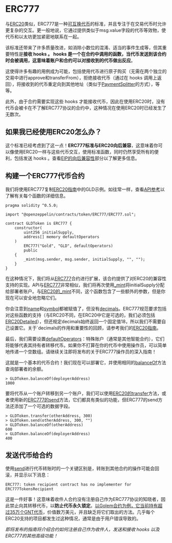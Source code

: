 # ERC777
与[ERC20](./ERC20/ERC20.md)类似，ERC777是一种[可互换代币](./Tokens.md)的标准，并且专注于在交易代币时允许更复杂的交互。更一般地说，它通过提供类似于msg.value字段的代币等效物，使代币和以太坊更加紧密地联系在一起。

该标准还带来了许多质量改进，如消除小数位的混淆、适当的事件生成等，但其重要特性是**接收 hooks **。 hooks 是一个在合约中调用的函数，当代币发送到该合约时会被调用，这意味着**账户和合约可以对接收到的代币做出反应**。

这使得许多有趣的用例成为可能，包括使用代币进行原子购买（无需在两个独立的交易中进行approve和transferFrom），拒绝接收代币（通过在 hooks 调用上返回），将接收到的代币重定向到其他地址（类似于[PaymentSplitter](../API/Payment.md#paymentreceivedaddress-from-uint256-amount)的方式），等等。

此外，由于合约需要实现这些 hooks 才能接收代币，因此在使用ERC20时，没有代币会被卡在不了解ERC777协议的合约中，这种情况在使用ERC20时已经发生了无数次。

## 如果我已经使用ERC20怎么办？
这个标准已经考虑到了这一点！**ERC777标准与ERC20向后兼容**，这意味着你可以像使用ERC20一样与这些代币交互，使用标准函数，同时仍然享受所有的便利，包括发送 hooks 。查看[EIP的向后兼容性](https://eips.ethereum.org/EIPS/eip-777#backward-compatibility)部分以了解更多信息。

## 构建一个ERC777代币合约
我们将使用ERC777复制[ERC20指南](./ERC20/ERC20.md)中的GLD示例。如往常一样，查看[API参考](../API/ERC777.md)以了解有关每个函数的详细信息。
```
pragma solidity ^0.5.0;

import "@openzeppelin/contracts/token/ERC777/ERC777.sol";

contract GLDToken is ERC777 {
    constructor(
        uint256 initialSupply,
        address[] memory defaultOperators
    )
        ERC777("Gold", "GLD", defaultOperators)
        public
    {
        _mint(msg.sender, msg.sender, initialSupply, "", "");
    }
}
```

在这种情况下，我们将从[ERC777](../API/ERC777.md#erc777)合约进行扩展，该合约提供了对ERC20的兼容性支持的实现。API与[ERC777](../API/ERC777.md#erc777)非常相似，我们将再次使用[_mint](../API/ERC777.md#_mintaddress-operator-address-account-uint256-amount-bytes-userdata-bytes-operatordata)将initialSupply分配给部署者账户。与[ERC20的_mint](../API/ERC20.md#_mintaddress-account-uint256-amount)不同，这个函数包含了一些额外的参数，但是你现在可以安全地忽略它们。

你会注意到[name](../API/ERC777.md#name-→-string)和[symbol](../API/ERC777.md#symbol-→-string)都被赋值了，但没有[decimals](../API/ERC777.md#decimals-→-uint8)。ERC777规范要求包括对这些函数的支持（与ERC20不同，在ERC20中它是可选的，我们必须包括[ERC20Detailed](../API/ERC20.md#erc20detailed)），但还规定decimals始终返回一个固定值18，所以我们不需要自己设置它。关于`decimals的作用和重要性的回顾，请参考我们的[ERC20指南](./ERC20/ERC20.md)。

最后，我们需要设置[defaultOperators](../API/ERC777.md#defaultoperators-→-var-typeaddress)：特殊账户（通常是其他智能合约），它们将能够代表其持有者转移代币。如果你不打算在你的代币中使用操作员，可以简单地传递一个空数组。请继续关注即将发布的关于ERC777操作员的深入指南！

这就是一个基本的代币合约！我们现在可以部署它，并使用相同的[balanceOf](../API/ERC777.md#balanceofaddress-owner-→-uint256)方法查询部署者的余额。
```
> GLDToken.balanceOf(deployerAddress)
1000
```

要将代币从一个账户转移到另一个账户，我们可以使用[ERC20的transfer](../API/ERC777.md#transferaddress-recipient-uint256-amount-→-bool)方法，或者使用新的[ERC777的send](../API/ERC777.md#sendaddress-recipient-uint256-amount-bytes-data)方法，它们都具有类似的功能，但ERC777的send方法还添加了一个可选的数据字段。

```
> GLDToken.transfer(otherAddress, 300)
> GLDToken.send(otherAddress, 300, "")
> GLDToken.balanceOf(otherAddress)
600
> GLDToken.balanceOf(deployerAddress)
400
```

## 发送代币给合约
使用[send](../API/ERC777.md#sendaddress-recipient-uint256-amount-bytes-data)进行代币转账时的一个关键区别是，转账到其他合约的操作可能会回滚，并显示以下消息：
```
ERC777: token recipient contract has no implementer for ERC777TokensRecipient
```

这是一件好事！这意味着收件人合约没有注册自己作为ERC777协议的知晓者，因此禁止向其转移代币，以**防止代币永久锁定**。[以Golem合约为例，它当前持有超过35万个GNT代币](https://etherscan.io/token/0xa74476443119A942dE498590Fe1f2454d7D4aC0d?a=0xa74476443119A942dE498590Fe1f2454d7D4aC0d)，价值数万美元，并且缺乏将它们取出的方法。几乎每个ERC20支持的项目都发生过这种情况，通常是由于用户错误导致的。

*即将发布的指南将介绍合约如何注册自己作为收件人，发送和接收 hooks 以及ERC777的其他高级功能！*